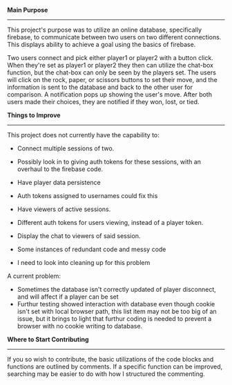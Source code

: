 **Main Purpose**<hr>

This project's purpose was to utilize an online database, specifically firebase, to communicate between two users on two different connections. This displays ability to achieve a goal using the basics of firebase.

Two users connect and pick either player1 or player2 with a button click. When they're set as player1 or player2 they then can utilize the chat-box function, but the chat-box can only be seen by the players set. The users will click on the rock, paper, or scissors buttons to set their move, and the information is sent to the database and back to the other user for comparison. A notification pops up showing the user's move. After both users made their choices, they are notified if they won, lost, or tied.

**Things to Improve**<hr>

 This project does not currently have the capability to:
 
 * Connect multiple sessions of two. 
  * Possibly look in to giving auth tokens for these sessions, with an overhaul to the firebase code.

 * Have player data persistence
  * Auth tokens assigned to usernames could fix this

 * Have viewers of active sessions.
  * Different auth tokens for users viewing, instead of a player token.
 
 * Display the chat to viewers of said session.

 * Some instances of redundant code and messy code
  * I need to look into cleaning up for this problem

A current problem:

 * Sometimes the database isn't correctly updated of player disconnect, and will affect if a player can be set
  * Furthur testing showed interaction with database even though cookie isn't set with local browser path, this list item may not be too big of an issue, but it brings to light that furthur coding is needed to prevent a browser with no cookie writing to database.


**Where to Start Contributing**<hr>

If you so wish to contribute, the basic utilizations of the code blocks and functions are outlined by comments. If a specific function can be improved, searching may be easier to do with how I structured the commenting.

